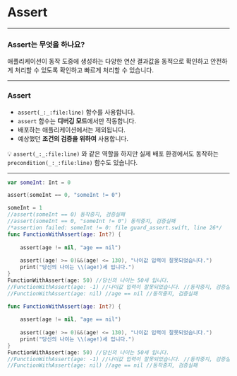 # Assert

------

### Assert는 무엇을 하나요?

애플리케이션이 동작 도중에 생성하는 다양한 연산 결과값을 동적으로 확인하고 안전하게 처리할 수 있도록 확인하고 빠르게 처리할 수 있습니다.

------

### Assert

- `assert(_:_:file:line)` 함수를 사용합니다.
- `assert` 함수는 **디버깅 모드**에서만 작동합니다.
- 배포하는 애플리케이션에서는 제외됩니다.
- 예상했던 **조건의 검증을 위하여** 사용합니다.

💡 `assert(_:_:file:line)` 와 같은 역할을 하지만 실제 배포 환경에서도 동작하는`precondition(_:_:file:line)` 함수도 있습니다.

------

```swift
var someInt: Int = 0

assert(someInt == 0, "someInt != 0")

someInt = 1
//assert(someInt == 0) 동작중지, 검증실패
//assert(someInt == 0, "someInt != 0") 동작중지, 검증실패
/*assertion failed: someInt != 0: file guard_assert.swift, line 26*/
func FunctionWithAssert(age: Int?) {
	
	assert(age != nil, "age == nil")
	
	assert((age! >= 0)&&(age! <= 130), "나이값 입력이 잘못되었습니다.")
	print("당신의 나이는 \\(age!)세 입니다.")
}
FunctionWithAssert(age: 50) //당신의 나이는 50세 입니다.
//FunctionWithAssert(age: -1) //나이값 입력이 잘못되었습니다. //동작중지, 검증실패
//FunctionWithAssert(age: nil) //age == nil //동작중지, 검증실패
```

```swift
func FunctionWithAssert(age: Int?) {
	
	assert(age != nil, "age == nil")
	
	assert((age! >= 0)&&(age! <= 130), "나이값 입력이 잘못되었습니다.")
	print("당신의 나이는 \\(age!)세 입니다.")
}
FunctionWithAssert(age: 50) //당신의 나이는 50세 입니다.
//FunctionWithAssert(age: -1) //나이값 입력이 잘못되었습니다. //동작중지, 검증실패
//FunctionWithAssert(age: nil) //age == nil //동작중지, 검증실패
```